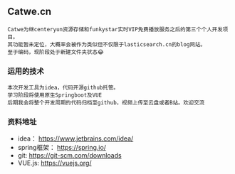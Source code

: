 ## Catwe.cn  
    Catwe为继centeryun资源存储和funkystar实时VIP免费播放服务之后的第三个个人开发项目。  
    其功能暂未定位，大概率会被作为类似但不仅限于lasticsearch.cn的blog网站。  
    至于编码，现阶段处于新建文件夹状态😂  
### 运用的技术  
    本次开发工具为idea，代码开源github托管。  
    学习阶段将使用原生Springboot及VUE  
    后期我会将整个开发周期的代码归档至github，视频上传至云盘或者B站。欢迎交流  
### 资料地址  
  *  idea：      https://www.jetbrains.com/idea/     
  *  spring框架： https://spring.io/  
  *  git:        https://git-scm.com/downloads  
  *  VUE.js:     https://vuejs.org/  

    